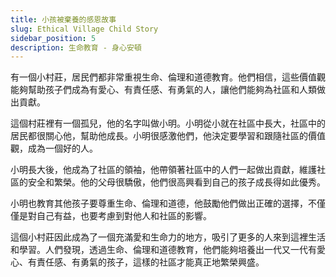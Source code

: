 ```yaml
---
title: 小孩被棄養的感恩故事
slug: Ethical Village Child Story
sidebar_position: 5
description: 生命教育 - 身心安頓
---
```



有一個小村莊，居民們都非常重視生命、倫理和道德教育。他們相信，這些價值觀能夠幫助孩子們成為有愛心、有責任感、有勇氣的人，讓他們能夠為社區和人類做出貢獻。  

這個村莊裡有一個孤兒，他的名字叫做小明。小明從小就在社區中長大，社區中的居民都很關心他，幫助他成長。小明很感激他們，他決定要學習和跟隨社區的價值觀，成為一個好的人。  

小明長大後，他成為了社區的領袖，他帶領著社區中的人們一起做出貢獻，維護社區的安全和繁榮。他的父母很驕傲，他們很高興看到自己的孩子成長得如此優秀。  

小明也教育其他孩子要尊重生命、倫理和道德，他鼓勵他們做出正確的選擇，不僅僅是對自己有益，也要考慮到對他人和社區的影響。  
  
這個小村莊因此成為了一個充滿愛和生命力的地方，吸引了更多的人來到這裡生活和學習。人們發現，透過生命、倫理和道德教育，他們能夠培養出一代又一代有愛心、有責任感、有勇氣的孩子，這樣的社區才能真正地繁榮興盛。  